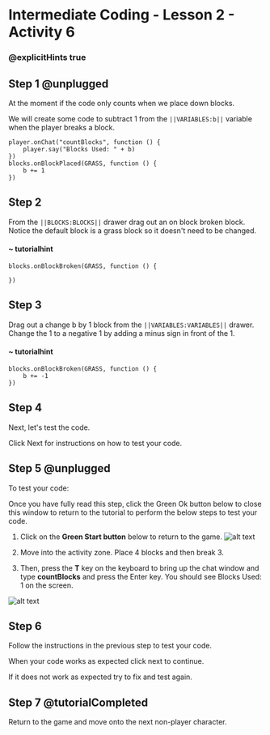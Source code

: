 # Intermediate Coding - Lesson 2 - Activity 6

### @explicitHints true

## Step 1 @unplugged
At the moment if the code only counts when we place down blocks. 

We will create some code to subtract 1 from the ``||VARIABLES:b||`` variable when the player breaks a block.

```template
player.onChat("countBlocks", function () {
    player.say("Blocks Used: " + b)
})
blocks.onBlockPlaced(GRASS, function () {
    b += 1
})
```

## Step 2
From the ``||BLOCKS:BLOCKS||`` drawer drag out an on block broken block. 
Notice the default block is a grass block so it doesn't need to be changed. 
#### ~ tutorialhint
```blocks 
blocks.onBlockBroken(GRASS, function () {
	
})
```

## Step 3

Drag out a change b by 1 block from the ``||VARIABLES:VARIABLES||`` drawer. 
Change the 1 to a negative 1 by adding a minus sign in front of the 1.

#### ~ tutorialhint
```blocks 
blocks.onBlockBroken(GRASS, function () {
    b += -1
})
```


## Step 4
Next, let's test the code.

Click Next for instructions on how to test your code.

## Step 5 @unplugged
To test your code:

Once you have fully read this step, click the Green Ok button below to close this window to return to the tutorial to perform the below steps to test your code.

1. Click on the **Green Start button** below to return to the game.
![alt text](https://intermediatev3.codingcredentials.com/Lesson2/2.1.1/images/2.jpg?raw=true "Start")



2. Move into the activity zone. Place 4 blocks and then break 3.   


3. Then, press the **T** key on the keyboard to bring up the chat window and type **countBlocks** and press the Enter key.
You should see Blocks Used: 1 on the screen.  

![alt text](https://intermediatev3.codingcredentials.com/Lesson2/2.3.3/images/3.jpg?raw=true "Start")



## Step 6
Follow the instructions in the previous step to test your code.

When your code works as expected click next to continue.

If it does not work as expected try to fix and test again.

## Step 7 @tutorialCompleted
Return to the game and move onto the next non-player character.

